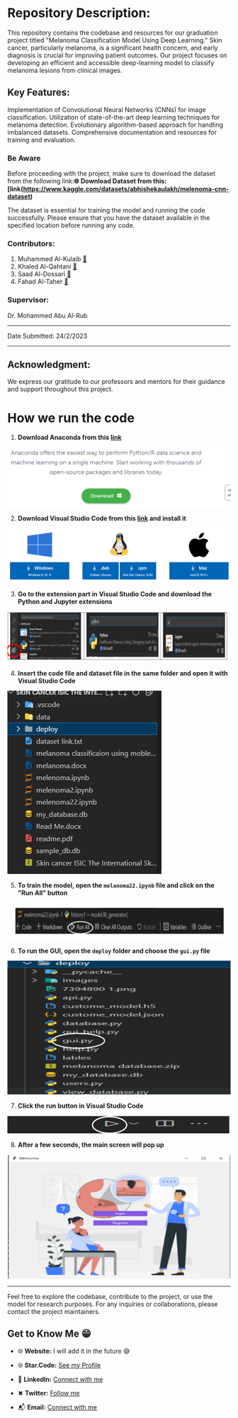  # Repository Description:

This repository contains the codebase and resources for our graduation project titled "Melanoma Classification Model Using Deep Learning." Skin cancer, particularly melanoma, is a significant health concern, and early diagnosis is crucial for improving patient outcomes. Our project focuses on developing an efficient and accessible deep-learning model to classify melanoma lesions from clinical images.

## Key Features:

Implementation of Convolutional Neural Networks (CNNs) for image classification.
Utilization of state-of-the-art deep learning techniques for melanoma detection.
Evolutionary algorithm-based approach for handling imbalanced datasets.
Comprehensive documentation and resources for training and evaluation.

### Be Aware

Before proceeding with the project, make sure to download the dataset from the following link:**🌐** **Download Dataset from this: [link(https://www.kaggle.com/datasets/abhishekaulakh/melenoma-cnn-dataset)**

The dataset is essential for training the model and running the code successfully. 
Please ensure that you have the dataset available in the specified location before running any code.



### Contributors:
1. Muhammed Al-Kulaib **[💼](http://linkedin.com/in/muhammed-alkulaib)**
2. Khaled Al-Qahtani **[💼](https://www.linkedin.com/in/khaled-al-jubair-7a311a260/)**
3. Saad Al-Dossari **[💼](https://www.linkedin.com/in/saad-mubarak-75a520233/)**
4. Fahad Al-Taher **[💼](https://www.linkedin.com/in/fahad-altaher-b671ab263/)**
### Supervisor:
Dr. Mohammed Abu Al-Rub
____________________________________________________________________
Date Submitted: 24/2/2023
____________________________________________________________________
## Acknowledgment:

We express our gratitude to our professors and mentors for their guidance and support throughout this project.


# How we run the code 
1. **Download Anaconda from this [link](https://www.anaconda.com/)**

![1](./Read%20ME/1.PNG?raw=true "1")

2. **Download Visual Studio Code from this [link](https://code.visualstudio.com/download) and install it**

![2](./Read%20ME/2.PNG?raw=true "2")

3. **Go to the extension part in Visual Studio Code and download the Python and Jupyter extensions**

![3](./Read%20ME/3.PNG?raw=true "3")

4. **Insert the code file and dataset file in the same folder and open it with Visual Studio Code**

![4](./Read%20ME/4.PNG?raw=true "4")

5. **To train the model, open the `melanoma22.ipynb` file and click on the "Run All" button**

![5](./Read%20ME/5.PNG?raw=true "5")

6. **To run the GUI, open the `deploy` folder and choose the `gui.py` file**

![6](./Read%20ME/6.PNG?raw=true "6")

7. **Click the run button in Visual Studio Code**

![7](./Read%20ME/7.PNG?raw=true "7")

8. **After a few seconds, the main screen will pop up**

![8](./Read%20ME/8.PNG?raw=true "8")

_______________________________________________________________________________________________________
Feel free to explore the codebase, contribute to the project, or use the model for research purposes. For any inquiries or collaborations, please contact the project maintainers.

## Get to Know Me  😁

- 🌐 **Website:**  I will add it in the future 😅
  
- 🌐 **Star.Code:** [See my Profile](https://profile.satr.codes/buashraf/public/overview)

- 💼 **LinkedIn:** [Connect with me](www.linkedin.com/in/muhammed-alkulaib-773492238)

- ✖ **Twitter:** [Follow me](https://twitter.com/bo_ashraf)

- 📬 **Email:** [Connect with me](muhammedalmugera21@gmail.com)
